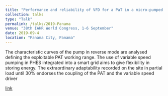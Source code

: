```yaml
---
title: "Performance and reliability of VFD for a PaT in a micro-pumped hydro energy storage"
collection: talks
type: "Talk"
permalink: /talks/2019-Panama
venue: "38th IAHR World Congress, 1-6 September"
date: 2019-09-4
location: "Panama City, Panama"
---
```


The characteristic curves of the pump in reverse mode are analysed defining the exploitable PAT working range. The use of variable speed pumping in PHES integrated into a smart grid aims to give flexibility in storing energy. The extraordinary adaptability recorded on the site in partial load until 30% endorses the coupling of the PAT and the variable speed driver

[link](https://www.iahr.org/library/world?pid=2)
